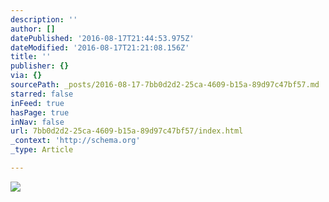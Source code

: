 ```yaml
---
description: ''
author: []
datePublished: '2016-08-17T21:44:53.975Z'
dateModified: '2016-08-17T21:21:08.156Z'
title: ''
publisher: {}
via: {}
sourcePath: _posts/2016-08-17-7bb0d2d2-25ca-4609-b15a-89d97c47bf57.md
starred: false
inFeed: true
hasPage: true
inNav: false
url: 7bb0d2d2-25ca-4609-b15a-89d97c47bf57/index.html
_context: 'http://schema.org'
_type: Article

---
```

![](https://the-grid-user-content.s3-us-west-2.amazonaws.com/e1a9ad39-e750-4ca1-903b-60448a6a5929.jpg)